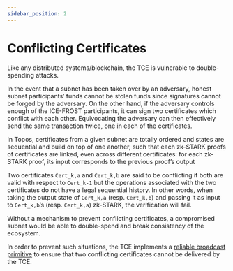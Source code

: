 ```yaml
---
sidebar_position: 2
---
```


# Conflicting Certificates

Like any distributed systems/blockchain, the TCE is vulnerable to double-spending attacks.

In the event that a subnet has been taken over by an adversary, honest subnet participants’ funds cannot be stolen funds since signatures cannot be forged by the adversary. On the other hand, if the adversary controls enough of the ICE-FROST participants, it can sign two certificates which conflict with each other. Equivocating the adversary can then effectively send the same transaction twice, one in each of the certificates.

In Topos, certificates from a given subnet are totally ordered and states are sequential and build on top of one another, such that each zk-STARK proofs of certificates are linked, even across different certificates: for each zk-STARK proof, its input corresponds to the previous proof’s output

Two certificates `Cert_k,a` and `Cert_k,b` are said to be conflicting if both are valid with respect to `Cert_k-1` but the operations associated with the two certificates do not have a legal sequential history. In other words, when taking the output state of `Cert_k,a` (resp. `Cert_k,b`) and passing it as input to `Cert_k,b`’s (resp. `Cert_k,a`) zk-STARK, the verification will fail.

Without a mechanism to prevent conflicting certificates, a compromised subnet would be able to double-spend and break consistency of the ecosystem.

In order to prevent such situations, the TCE implements a [reliable broadcast primitive](/learn/tce/trb) to ensure that two conflicting certificates cannot be delivered by the TCE.
